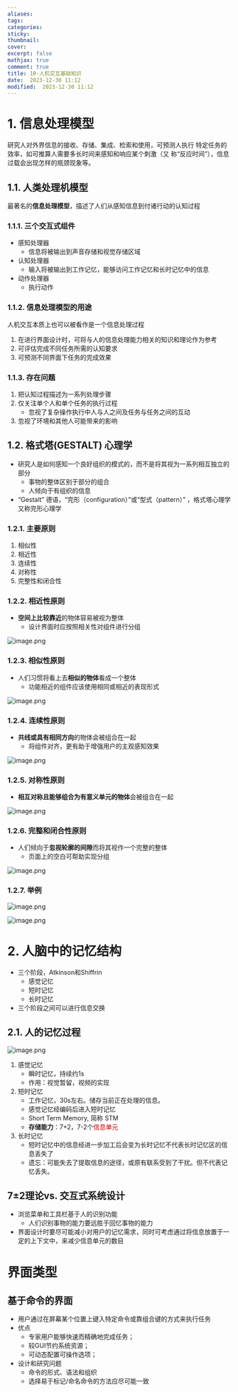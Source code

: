 ```yaml
---
aliases: 
tags: 
categories:
sticky:
thumbnail:
cover: 
excerpt: false
mathjax: true
comment: true
title: 10-人机交互基础知识
date:  2023-12-30 11:12
modified:  2023-12-30 11:12
---
```


# 1. 信息处理模型

研究人对外界信息的接收、存储、集成、检索和使用，可预测人执行 特定任务的效率，如可推算人需要多长时间来感知和响应某个刺激（又 称“反应时间”），信息过载会出现怎样的瓶颈现象等。

## 1.1. 人类处理机模型

最著名的**信息处理模型**，描述了人们从感知信息到付诸行动的认知过程

### 1.1.1. 三个交互式组件

- 感知处理器
	- 信息将被输出到声音存储和视觉存储区域
- 认知处理器
	- 输入将被输出到工作记忆，能够访问工作记忆和长时记忆中的信息
- 动作处理器
	- 执行动作

### 1.1.2. 信息处理模型的用途

人机交互本质上也可以被看作是一个信息处理过程

1. 在进行界面设计时，可将与人的信息处理能力相关的知识和理论作为参考
2. 可评估完成不同任务所需的认知要求
3. 可预测不同界面下任务的完成效果

### 1.1.3. 存在问题

1. 把认知过程描述为一系列处理步骤
2. 仅关注单个人和单个任务的执行过程
	- 忽视了复杂操作执行中人与人之间及任务与任务之间的互动 
3. 忽视了环境和其他人可能带来的影响

## 1.2. 格式塔(GESTALT) 心理学

- 研究人是如何感知一个良好组织的模式的，而不是将其视为一系列相互独立的部分
	- 事物的整体区别于部分的组合
	- 人倾向于有组织的信息
- “Gestalt” 德语，“完形（configuration）”或“型式（pattern）” ，格式塔心理学又称完形心理学

### 1.2.1. 主要原则

1. 相似性
2. 相近性
3. 连续性
4. 对称性
5. 完整性和闭合性

### 1.2.2. 相近性原则

- **空间上比较靠近**的物体容易被视为整体
	- 设计界面时应按照相关性对组件进行分组

![image.png](https://chillcharlie-img.oss-cn-hangzhou.aliyuncs.com/image%2F2023%2F12%2F30%2F11-23-54-40da792445f4a58ec9694c5a9d01acf4-20231230112354-00bda7.png)

### 1.2.3. 相似性原则

- 人们习惯将看上去**相似的物体**看成一个整体
	- 功能相近的组件应该使用相同或相近的表现形式

![image.png](https://chillcharlie-img.oss-cn-hangzhou.aliyuncs.com/image%2F2023%2F12%2F30%2F11-27-01-d58458abd9ced58c4b902382e73c28c8-20231230112700-d6bc09.png)

### 1.2.4. 连续性原则

- **共线或具有相同方向**的物体会被组合在一起
	- 将组件对齐，更有助于增强用户的主观感知效果

![image.png](https://chillcharlie-img.oss-cn-hangzhou.aliyuncs.com/image%2F2023%2F12%2F30%2F11-28-06-f05b36175fa2899541222d7cebe9a8a0-20231230112806-d8bbdf.png)

### 1.2.5. 对称性原则

- **相互对称且能够组合为有意义单元的物体**会被组合在一起

![image.png](https://chillcharlie-img.oss-cn-hangzhou.aliyuncs.com/image%2F2023%2F12%2F24%2F21-05-11-b9f5d54ed55c230a3205c9b2d962baa9-20231224210511-7e25e5.png)

### 1.2.6. 完整和闭合性原则

- 人们倾向于**忽视轮廓的间隙**而将其视作一个完整的整体
	- 页面上的空白可帮助实现分组

![image.png](https://chillcharlie-img.oss-cn-hangzhou.aliyuncs.com/image%2F2023%2F12%2F30%2F11-29-10-00b922945049becc3057c6a955595f31-20231230112909-19ad58.png)

### 1.2.7. 举例

![image.png](https://chillcharlie-img.oss-cn-hangzhou.aliyuncs.com/image%2F2023%2F12%2F24%2F21-07-18-54a82b55441ade8883b4d55943a596d2-20231224210718-7d8da3.png)

![image.png](https://chillcharlie-img.oss-cn-hangzhou.aliyuncs.com/image%2F2023%2F12%2F24%2F21-07-28-0df26775a8204faff615c8b82e62ffa4-20231224210728-d7053b.png)

# 2. 人脑中的记忆结构

- 三个阶段，Atkinson和Shiffrin
	- 感觉记忆
	- 短时记忆
	- 长时记忆
- 三个阶段之间可以进行信息交换

## 2.1. 人的记忆过程

![image.png](https://chillcharlie-img.oss-cn-hangzhou.aliyuncs.com/image%2F2023%2F12%2F24%2F20-54-06-878f7ac9a1caa9da72c6d208119fa4b4-20231224205406-68e247.png)

1. 感觉记忆
	- 瞬时记忆，持续约1s
	- 作用：视觉暂留，视频的实现
2. 短时记忆
	- 工作记忆，30s左右。储存当前正在处理的信息。
	- 感觉记忆经编码后进入短时记忆
	- Short Term Memory, 简称 STM
	- **存储能力**：7+2，7-2个<font color="#c00000">信息单元</font>
3. 长时记忆
	- 短时记忆中的信息经进一步加工后会变为长时记忆不代表长时记忆区的信息丢失了
	- 遗忘：可能失去了提取信息的途径，或原有联系受到了干扰。但不代表记忆丢失。

## 7±2理论vs. 交互式系统设计

- 浏览菜单和工具栏基于人的识别功能
	- 人们识别事物的能力要远胜于回忆事物的能力
- 界面设计时要尽可能减小对用户的记忆需求，同时可考虑通过将信息放置于一定的上下文中，来减少信息单元的数目


# 界面类型

## 基于命令的界面

- 用户通过在屏幕某个位置上键入特定命令或靠组合键的方式来执行任务
- 优点
	- 专家用户能够快速而精确地完成任务；
	- 较GUI节约系统资源；
	- 可动态配置可操作选项；
- 设计和研究问题
	- 命令的形式、语法和组织
	- 选择易于标记/命名命令的方法应尽可能一致

